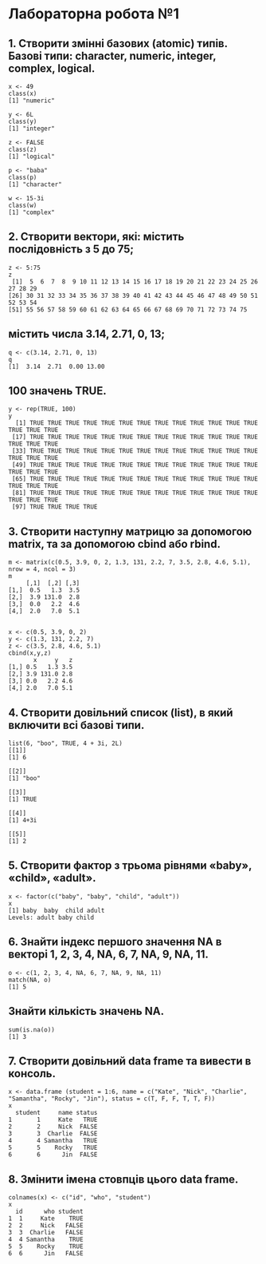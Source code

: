 # Лабораторна робота №1

## 1. Створити змінні базових (atomic) типів. Базові типи: character, numeric, integer, complex, logical.

```{R}
x <- 49
class(x)
[1] "numeric"

y <- 6L
class(y)
[1] "integer"

z <- FALSE
class(z)
[1] "logical"

p <- "baba"
class(p)
[1] "character"

w <- 15-3i
class(w)
[1] "complex"
```
## 2. Створити вектори, які: містить послідовність з 5 до 75;

```{R}
z <- 5:75
z
 [1]  5  6  7  8  9 10 11 12 13 14 15 16 17 18 19 20 21 22 23 24 25 26 27 28 29
[26] 30 31 32 33 34 35 36 37 38 39 40 41 42 43 44 45 46 47 48 49 50 51 52 53 54
[51] 55 56 57 58 59 60 61 62 63 64 65 66 67 68 69 70 71 72 73 74 75
```
## містить числа 3.14, 2.71, 0, 13; 
```{R}
q <- c(3.14, 2.71, 0, 13)
q
[1]  3.14  2.71  0.00 13.00
```
## 100 значень TRUE.
```{R}
y <- rep(TRUE, 100)
y
  [1] TRUE TRUE TRUE TRUE TRUE TRUE TRUE TRUE TRUE TRUE TRUE TRUE TRUE TRUE TRUE TRUE
 [17] TRUE TRUE TRUE TRUE TRUE TRUE TRUE TRUE TRUE TRUE TRUE TRUE TRUE TRUE TRUE TRUE
 [33] TRUE TRUE TRUE TRUE TRUE TRUE TRUE TRUE TRUE TRUE TRUE TRUE TRUE TRUE TRUE TRUE
 [49] TRUE TRUE TRUE TRUE TRUE TRUE TRUE TRUE TRUE TRUE TRUE TRUE TRUE TRUE TRUE TRUE
 [65] TRUE TRUE TRUE TRUE TRUE TRUE TRUE TRUE TRUE TRUE TRUE TRUE TRUE TRUE TRUE TRUE
 [81] TRUE TRUE TRUE TRUE TRUE TRUE TRUE TRUE TRUE TRUE TRUE TRUE TRUE TRUE TRUE TRUE
 [97] TRUE TRUE TRUE TRUE
```
## 3. Створити наступну матрицю за допомогою matrix, та за допомогою cbind або rbind.
```{R}
m <- matrix(c(0.5, 3.9, 0, 2, 1.3, 131, 2.2, 7, 3.5, 2.8, 4.6, 5.1), nrow = 4, ncol = 3)
m
     [,1]  [,2] [,3]
[1,]  0.5   1.3  3.5
[2,]  3.9 131.0  2.8
[3,]  0.0   2.2  4.6
[4,]  2.0   7.0  5.1


x <- c(0.5, 3.9, 0, 2)
y <- c(1.3, 131, 2.2, 7)
z <- c(3.5, 2.8, 4.6, 5.1)
cbind(x,y,z)
       x     y   z
[1,] 0.5   1.3 3.5
[2,] 3.9 131.0 2.8
[3,] 0.0   2.2 4.6
[4,] 2.0   7.0 5.1
```
## 4. Створити довільний список (list), в який включити всі базові типи.
```{R}
list(6, "boo", TRUE, 4 + 3i, 2L)
[[1]]
[1] 6

[[2]]
[1] "boo"

[[3]]
[1] TRUE

[[4]]
[1] 4+3i

[[5]]
[1] 2
```
## 5. Створити фактор з трьома рівнями «baby», «child», «adult».
```{R}
x <- factor(c("baby", "baby", "child", "adult"))
x
[1] baby  baby  child adult
Levels: adult baby child
```
## 6. Знайти індекс першого значення NA в векторі 1, 2, 3, 4, NA, 6, 7, NA, 9, NA, 11.
```{R}
o <- c(1, 2, 3, 4, NA, 6, 7, NA, 9, NA, 11)
match(NA, o)
[1] 5
```
## Знайти кількість значень NA.
```{R}
sum(is.na(o))
[1] 3
```

## 7. Створити довільний data frame та вивести в консоль.
```{R}
x <- data.frame (student = 1:6, name = c("Kate", "Nick", "Charlie", "Samantha", "Rocky", "Jin"), status = c(T, F, F, T, T, F))
x
  student     name status
1       1     Kate   TRUE
2       2     Nick  FALSE
3       3  Charlie  FALSE
4       4 Samantha   TRUE
5       5    Rocky   TRUE
6       6      Jin  FALSE
```

## 8. Змінити імена стовпців цього data frame.
```{R}
colnames(x) <- c("id", "who", "student")
x
  id      who student
1  1     Kate    TRUE
2  2     Nick   FALSE
3  3  Charlie   FALSE
4  4 Samantha    TRUE
5  5    Rocky    TRUE
6  6      Jin   FALSE
```





